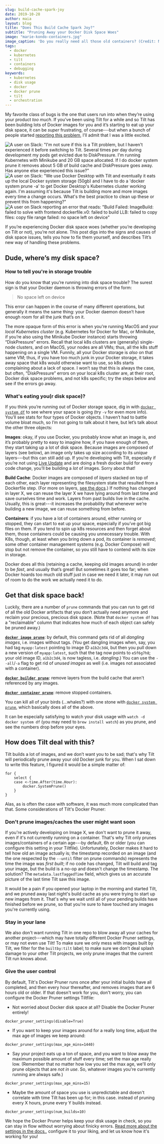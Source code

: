 ```yaml
---
slug: build-cache-spark-joy
date: 2019-10-28
author: maia
layout: blog
title: "Does This Build Cache Spark Joy?"
subtitle: "Pruning Away your Docker Disk Space Woes"
image: "marie-kondo-containers.jpg"
image_caption: 'Do you really need all those old containers? (Credit: Netflix, from "Tidying Up with Marie Kondo", 2019)'
tags:
  - docker
  - kubernetes
  - tilt
  - containers
  - debugging
keywords:
  - kubernetes
  - disk usage
  - docker
  - docker prune
  - tilt
  - orchestration
---
```

My favorite class of bugs is the one that users run into when they’re using your product _too much_. If you’ve been using Tilt for a while and so Tilt has been building lots of Docker images for you and it’s starting to eat up your disk space, it can be _super_ frustrating, of course---but when a bunch of people started [reporting this problem](https://github.com/windmilleng/tilt/issues/2102), I’ll admit that I was a little excited.

![A user on Slack: "I'm not sure if this is a Tilt problem, but I haven't experienced it before switching to Tilt. Several times per day during development my pods get evicted due to DiskPressure. I'm running Kubernetes with Minikube and 20 GB space allocated. If I do docker system prune it removes about 5 GB of build cache and DiskPressure goes away. Has anyone else experienced this issue?"](/assets/images/build-cache-spark-joy/disk-space-report-1.png)
![A user on Slack: "We use Docker Desktop with Tilt and eventually it eats up the local Docker system storage (50gb) and I have to do a 'docker system prune -a' to get Docker Desktop's Kubernetes cluster working again. I'm assuming it's because Tilt is building more and more images every time a change occurs.  What's the best practice to clean up these or prevent this from happening?"](/assets/images/build-cache-spark-joy/disk-space-report-2.png)
![A user on Slack reporting an error that reads: "Build Failed: ImageBuild: failed to solve with frontend dockerfile.v0: failed to build LLB: failed to copy files: copy file range failed: no space left on device"](/assets/images/build-cache-spark-joy/disk-space-report-3.png)

If you’re experiencing Docker disk space woes (whether you’re developing on Tilt or not), you’re not alone. This post digs into the signs and causes of disk space issues, tells you how to fix them yourself, and describes Tilt’s new way of handling these problems.

## Dude, where’s my disk space?

### How to tell you're in storage trouble
How do you know that you’re running into disk space trouble? The surest sign is that your Docker daemon is throwing errors of the form:
> No space left on device

This error can happen in the course of many different operations, but generally it means the same thing: your Docker daemon doesn’t have enough room for all the junk that’s on it.

The more opaque form of this error is when you're running MacOS and your _local Kubernetes cluster_ (e.g. Kubernetes for Docker for Mac, or Minikube, if you’re also using the Minikube Docker instance) starts throwing “DiskPressure” errors. Recall that local k8s clusters are (generally) single-node clusters, and on MacOS, your nodes are all VMs; thus, all the k8s stuff happening on a single VM. Funnily, all your Docker storage is _also_ on that same VM; thus, if you have too much junk in your Docker storage, it takes away space that k8s would otherwise want to use, so k8s starts complaining about a lack of space. I won’t say that this is always the case, but often, “DiskPressure” errors on your local k8s cluster are, at their root, Docker disk space problems, and not k8s specific; try the steps below and see if the errors go away.

### What's eating you(r disk space)?
If you think you’re running out of Docker storage space, dig in with [`docker system df`](https://docs.docker.com/engine/reference/commandline/system_df/) to see where your space is going (try `-v` for even more info). You’ll see stats for four types of Docker objects. I haven’t had to battle volume bloat much, so I’m not going to talk about it here, but let’s talk about the other three objects:

**Images**: okay, if you use Docker, you probably know what an image is, and it’s probably pretty to easy to imagine how, if you have enough of them, they start taking up a lot of disk space. Because images are composed of layers (see below), an image only takes up size according to its _unique_ layers---but this can still add up. If you’re developing with Tilt, especially if you’re not using [Live Update](https://blog.tilt.dev/2019/04/02/fast-kubernetes-development-with-live-update.html) and are doing a fresh docker build for every code change, you’ll be building a _lot_ of images. Sorry about that!

**Build Cache**: Docker images are composed of _layers_ stacked on top of each other, each layer representing the filesystem state that resulted from a Dockerfile step. (For more on layers, [see the docs](https://docs.docker.com/storage/storagedriver/#images-and-layers).) If nothing has changed in layer X, we can reuse the layer X we have lying around from last time and save ourselves time and work. Layers from past builds live in the cache. Usually, this is great---it increases the probability that whenever we’re building a new image, we can reuse something from before.

**Containers**: if you have a lot of containers around, either running or stopped, they can start to eat up your space, especially if you’ve got big files on them. If you tend to spin up k8s resources and then forget about them, those containers could be causing you unnecessary trouble. With K8s, though, at least when you bring down a pod, its container is _removed_; some other container management systems (e.g. Docker Compose) will stop but not remove the container, so you still have to contend with its size in storage.

Docker does all this (retaining a cache, keeping old images around) in order to be _fast_, and usually that’s great! But sometimes it goes too far; when Docker hoards too much old stuff just in case we need it later, it may run out of room to do the work we actually need it to do.

## Get that disk space back!

Luckily, there are a number of `prune` commands that you can run to get rid of all the old Docker artifacts that you don’t actually need anymore and reclaim your precious, precious disk space. (Note that `docker system df` has a "reclaimable" column that indicates how much of each object can safely be pruned away.)

**[`docker image prune`](https://docs.docker.com/engine/reference/commandline/image_prune/)**: by default, this command gets rid of all _dangling images_, i.e. images without tags. (You get dangling images when, say, you had tag `myapp:latest` pointing to image ID `a1b2c3d4`, but then you pull down a new version of `myapp:latest`, such that the tag now points to `e5f6g7h8`; your old image ID, `a1b2c3d4`, is now tagless, i.e. _dangling_.) You can use the `--all`/`-a` flag to get rid of _unused images_ as well (i.e. images not associated with a container).

**[`docker builder prune`](https://docs.docker.com/engine/reference/commandline/builder_prune/)**: remove layers from the build cache that aren't referenced by any images.

**[`docker container prune`](https://docs.docker.com/engine/reference/commandline/container_prune/)**: remove stopped containers.

You can kill all of your birds (...whales?) with one stone with [`docker system prune`](https://docs.docker.com/engine/reference/commandline/system_prune/), which basically does all of the above.

It can be especially satisfying to watch your disk usage with `watch -d docker system df` (you may need to `brew install watch`) as you prune, and see the numbers drop before your eyes.

## How does Tilt deal with this?

Tilt builds a lot of images, and we don’t want you to be sad; that's why Tilt will periodically prune away your old Docker junk for you. When I sat down to write this feature, I figured it would be a simple matter of:
```
for {
    select {
    case <-time.After(time.Hour):
        docker.SystemPrune()
    }
}
``` 

Alas, as is often the case with software, it was much more complicated than that. Some considerations of Tilt's Docker Pruner:
 
### Don't prune images/caches the user might want soon
 
 If you're actively developing on Image X, we don't want to prune it away, even if it's not currently running on a container. That's why Tilt only prunes images/containers of a certain age---by default, 6h or older (you can configure this setting in your Tiltfile). Unfortunately, Docker makes it hard to tell how old an image actually is; the timestamp recorded on an image (and the one respected by the `--until` filter on prune commands) represents the time the image was _first built_; if no code has changed, Tilt will build and tag your image, but the build is a no-op and doesn't change the timestamp. The solution? The `metadata.lastTaggedTime` field, which gives us an accurate picture of the last time Tilt saw this image.
 
 It would be a pain if you opened your laptop in the morning and started Tilt, and we pruned away last night's build cache as you were trying to start up new images from it. That's why we wait until all of your pending builds have finished before we prune, so that you're sure to have touched any images you're currently using. 
 
### Stay in your lane

We also don't want running Tilt in one repo to blow away all your caches for another project---which may have totally different Docker Pruner settings, or may not even use Tilt! To make sure we only mess with images built by Tilt, we filter for the `builtby:tilt` label; to make sure we don't deal splash damage to your other Tilt projects, we only prune images that the current Tilt run knows about. 

### Give the user control

By default, Tilt's Docker Pruner runs once after your initial builds have all completed, and then every hour thereafter, and removes images that are 6 hours old or older. If that doesn't work for you, don't worry, you can configure the Docker Pruner settings Tiltfile:
* Not worried about Docker disk space at all? Disable the Docker Pruner entirely!
```
docker_pruner_settings(disable=True)
```
* If you want to keep your images around for a really long time, adjust the max age of images we keep around:
```
docker_pruner_settings(max_age_mins=1440)
```
* Say your project eats up a ton of space, and you want to blow away the maximum possible amount of stuff every time; set the max age really low. (Remember that no matter how low you set the max age, we'll only prune objects that are _not in use_. So, whatever images you're currently running are always safe.)
```
docker_pruner_settings(max_age_mins=15)
```
* Maybe the amount of space you use is unpredictable and doesn't correlate with time Tilt has been up for; in this case. instead of pruning every X hours, prune every Y builds instead.
```
docker_pruner_settings(num_builds=10)
```

We hope the Docker Pruner helps keep your disk usage in check, so you can stay in flow without worrying about finicky errors. [Read more about the settings in the docs.](https://docs.tilt.dev/api.html#api.docker_prune_settings), configure it to your liking, and let us know how it's working for you!


